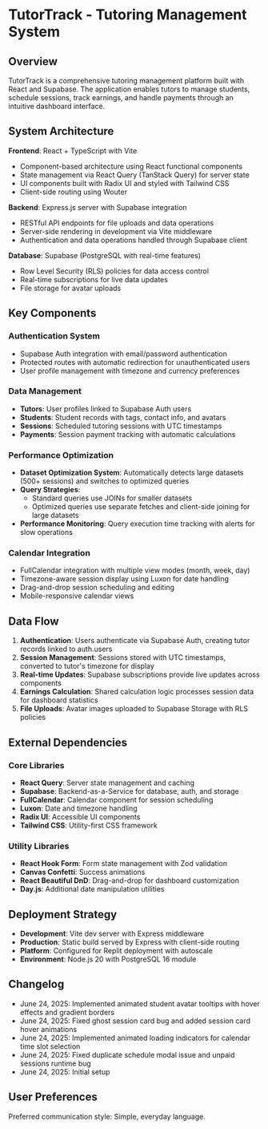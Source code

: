 # TutorTrack - Tutoring Management System

## Overview

TutorTrack is a comprehensive tutoring management platform built with React and Supabase. The application enables tutors to manage students, schedule sessions, track earnings, and handle payments through an intuitive dashboard interface.

## System Architecture

**Frontend**: React + TypeScript with Vite
- Component-based architecture using React functional components
- State management via React Query (TanStack Query) for server state
- UI components built with Radix UI and styled with Tailwind CSS
- Client-side routing using Wouter

**Backend**: Express.js server with Supabase integration
- RESTful API endpoints for file uploads and data operations
- Server-side rendering in development via Vite middleware
- Authentication and data operations handled through Supabase client

**Database**: Supabase (PostgreSQL with real-time features)
- Row Level Security (RLS) policies for data access control
- Real-time subscriptions for live data updates
- File storage for avatar uploads

## Key Components

### Authentication System
- Supabase Auth integration with email/password authentication
- Protected routes with automatic redirection for unauthenticated users
- User profile management with timezone and currency preferences

### Data Management
- **Tutors**: User profiles linked to Supabase Auth users
- **Students**: Student records with tags, contact info, and avatars
- **Sessions**: Scheduled tutoring sessions with UTC timestamps
- **Payments**: Session payment tracking with automatic calculations

### Performance Optimization
- **Dataset Optimization System**: Automatically detects large datasets (500+ sessions) and switches to optimized queries
- **Query Strategies**: 
  - Standard queries use JOINs for smaller datasets
  - Optimized queries use separate fetches and client-side joining for large datasets
- **Performance Monitoring**: Query execution time tracking with alerts for slow operations

### Calendar Integration
- FullCalendar integration with multiple view modes (month, week, day)
- Timezone-aware session display using Luxon for date handling
- Drag-and-drop session scheduling and editing
- Mobile-responsive calendar views

## Data Flow

1. **Authentication**: Users authenticate via Supabase Auth, creating tutor records linked to auth.users
2. **Session Management**: Sessions stored with UTC timestamps, converted to tutor's timezone for display
3. **Real-time Updates**: Supabase subscriptions provide live updates across components
4. **Earnings Calculation**: Shared calculation logic processes session data for dashboard statistics
5. **File Uploads**: Avatar images uploaded to Supabase Storage with RLS policies

## External Dependencies

### Core Libraries
- **React Query**: Server state management and caching
- **Supabase**: Backend-as-a-Service for database, auth, and storage
- **FullCalendar**: Calendar component for session scheduling
- **Luxon**: Date and timezone handling
- **Radix UI**: Accessible UI components
- **Tailwind CSS**: Utility-first CSS framework

### Utility Libraries
- **React Hook Form**: Form state management with Zod validation
- **Canvas Confetti**: Success animations
- **React Beautiful DnD**: Drag-and-drop for dashboard customization
- **Day.js**: Additional date manipulation utilities

## Deployment Strategy

- **Development**: Vite dev server with Express middleware
- **Production**: Static build served by Express with client-side routing
- **Platform**: Configured for Replit deployment with autoscale
- **Environment**: Node.js 20 with PostgreSQL 16 module

## Changelog

- June 24, 2025: Implemented animated student avatar tooltips with hover effects and gradient borders
- June 24, 2025: Fixed ghost session card bug and added session card hover animations
- June 24, 2025: Implemented animated loading indicators for calendar time slot selection
- June 24, 2025: Fixed duplicate schedule modal issue and unpaid sessions runtime bug  
- June 24, 2025: Initial setup

## User Preferences

Preferred communication style: Simple, everyday language.